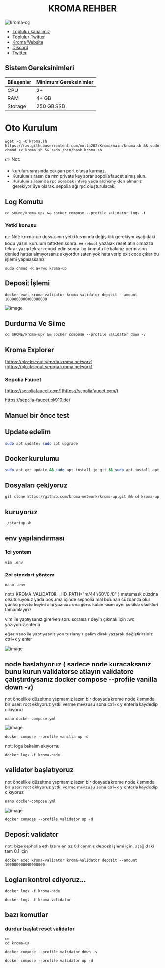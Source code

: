 <div align="center">
  <h1>KROMA REHBER </h1>
</div>

![kroma-og](https://github.com/molla202/Kroma/assets/91562185/61044d01-0239-400c-b0f8-4a7f78679f43)


 * [Topluluk kanalımız](https://t.me/corenodechat)<br>
 * [Topluluk Twitter](https://twitter.com/corenodeHQ)<br>
 * [Kroma Website](https://kroma.network/)<br>
 * [Discord](https://discord.gg/qvVNbgmK)<br>
 * [Twitter](https://twitter.com/kroma_network)<br>


## Sistem Gereksinimleri
| Bileşenler | Minimum Gereksinimler | 
| ------------ | ------------ |
| CPU |	2+ |
| RAM	| 4+ GB |
| Storage	| 250 GB SSD |
# Oto Kurulum
```
wget -q -O kroma.sh https://raw.githubusercontent.com/molla202/Kroma/main/kroma.sh && sudo chmod +x kroma.sh && sudo /bin/bash kroma.sh
```

👉 Not:
* kurulum sırasında çakışan port olursa kurmaz. 
* Kurulum sırasın da mm private key sorar sopolia faucet almış olun. 
* Kurulum sırasında rpc soracak [infura](https://www.infura.io/) yada [alchemy](https://dashboard.alchemy.com/) den almanız gerekiyor üye olarak. sepolia ağı rpc oluşturulacak.
## Log Komutu
```
cd $HOME/kroma-up/ && docker compose --profile validator logs -f
```
### Yetki konusu
👉 Not: kroma-up dosyasının yetki kısmında değişiklik gerekiyor aşağıdaki kodu yazın. kurulum bittikten sonra. ve `reboot` yazarak reset atın olmazza tekrar yazıp tekrar reboot edin sonra log komutu ile bakınız permisson denied hatası almıyorsanız akıyordur zaten yok hata verip exit code çıkar bu işlemi yapmassanız
```
sudo chmod -R a+rwx kroma-up
```       
## Deposit İşlemi
```
docker exec kroma-validator kroma-validator deposit --amount 1000000000000000000
```
![image](https://github.com/Core-Node-Team/Testnet-TR/assets/91562185/5b74a753-32fd-4334-8173-4653514f5416)

## Durdurma Ve Silme
```
cd $HOME/kroma-up/ && docker compose --profile validator down -v
```


## Kroma Explorer

[https://blockscout.sepolia.kroma.network](https://blockscout.sepolia.kroma.network)

### Sepolia Faucet

[https://sepoliafaucet.com/](https://sepoliafaucet.com/)

https://sepolia-faucet.pk910.de/

## Manuel bir önce test
## Update edelim
```bash
sudo apt update; sudo apt upgrade 
```
## Docker kurulumu
```bash
sudo apt-get update && sudo apt install jq git && sudo apt install apt-transport-https ca-certificates curl software-properties-common -y && curl -fsSL https://download.docker.com/linux/ubuntu/gpg | sudo apt-key add - && sudo add-apt-repository "deb [arch=amd64] https://download.docker.com/linux/ubuntu focal stable" && sudo apt-get install docker-ce docker-ce-cli containerd.io docker-compose-plugin && sudo apt-get install docker-compose-plugin 
```
## Dosyaları çekiyoruz
```
git clone https://github.com/kroma-network/kroma-up.git && cd kroma-up
```
## kuruyoruz
```
./startup.sh
```
## env yapılandırması
### 1ci yontem 
```
vim .env
```
### 2ci standart yöntem
```
nano .env
```
not:( KROMA_VALIDATOR__HD_PATH="m/44'/60'/0'/0" ) metemask cüzdna olsuturuyoruz yada boş ama içinde sepholia mal bulunan cüzdanda olur çünkü private keyini alıp yazıcaz ona göre. kalan kısım aynı şekilde eksikleri tamamlayınız

vim ile yaptıysanız    girerken soru sorarsa r deyin  çıkmak için    :wq yazıyoruz.enterla

eğer nano ile yaptıysanız yon tuslarıyla gelim direk yazarak değiştirirsiniz ctrl+x y enter

![image](https://github.com/molla202/Kroma/assets/91562185/ad4dff0b-de1f-4023-af3c-038f77e09af6)

## node baslatıyoruz ( sadece node kuracaksanız bunu kurun validatorse atlayın validatore çalıştırdıysanız docker compose --profile vanilla down -v)
not öncelikle düzeltme yapmamız lazım bir dosyada  krome node kısmında bir user: root eklıyoruz yetki verme mevzusu sona ctrl+x y enterla kaydedip cıkıyoruz
```
nano docker-compose.yml
```

![image](https://github.com/molla202/Kroma/assets/91562185/f3d8e2a1-e7e4-493f-b119-08e07abc71b6)

```
docker compose --profile vanilla up -d
```
not: loga bakalım akıyormu
```
docker logs -f kroma-node
```


## validator başlatıyoruz
not öncelikle düzeltme yapmamız lazım bir dosyada  krome node kısmında bir user: root eklıyoruz yetki verme mevzusu sona ctrl+x y enterla kaydedip cıkıyoruz
```
nano docker-compose.yml
```

![image](https://github.com/molla202/Kroma/assets/91562185/f3d8e2a1-e7e4-493f-b119-08e07abc71b6)
```
docker compose --profile validator up -d
```

## Deposit validator
not: bize sepholia eth lazım en az 0.1 denmiş deposit işlemi için. aşağıdaki tam 0.1 için

```
docker exec kroma-validator kroma-validator deposit --amount 100000000000000000
```
## Logları kontrol ediyoruz...
```
docker logs -f kroma-node
```

```
docker logs -f kroma-validator
```

## bazı komutlar

### durdur başlat reset validator
```
cd
cd kroma-up
```
```
docker compose --profile validator down -v
```
```
docker compose --profile validator up -d
```


